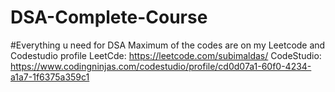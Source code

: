 # DSA-Complete-Course
#Everything u need for DSA 
Maximum of the codes are on my Leetcode and Codestudio profile
LeetCde: https://leetcode.com/subimaldas/
CodeStudio: https://www.codingninjas.com/codestudio/profile/cd0d07a1-60f0-4234-a1a7-1f6375a359c1
